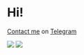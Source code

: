 # Hi!

[Contact me](https://t.me/JelNiSlaw) on [Telegram](https://telegram.org/)

![](https://komarev.com/ghpvc/?username=JelNiSlaw&color=orange&style=flat-square&label=pointless%20increasing%20number)
![](https://hit.yhype.me/github/profile?user_id=25802745)
